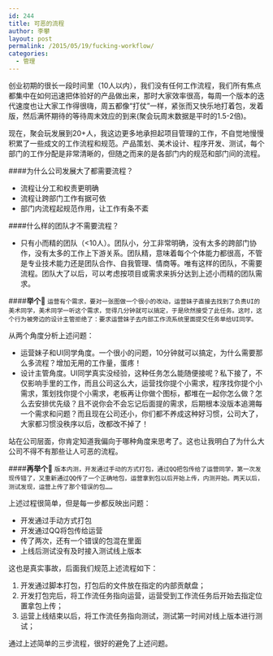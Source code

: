 ```yaml
---
id: 244
title: 可恶的流程
author: 李攀
layout: post
permalink: /2015/05/19/fucking-workflow/
categories:
  - 管理
---
```

创业初期的很长一段时间里（10人以内），我们没有任何工作流程，我们所有焦点都集中在如何迅速把体验好的产品做出来，那时大家效率很高，每周一个版本的迭代速度也让大家工作得很嗨，周五都像“打仗”一样，紧张而又快乐地打着包，发着版，然后满怀期待的等待周末效应的到来(聚会玩周末数据是平时的1.5-2倍)。

现在，聚会玩发展到20+人，我这边更多地承担起项目管理的工作，不自觉地慢慢积累了一些成文的工作流程和规范。产品策划、美术设计、程序开发、测试，每个部门的工作分配是非常清晰的，但随之而来的是各部门内的规范和部门间的流程。

####为什么公司发展大了都需要流程？

- 流程让分工和权责更明确
- 流程让跨部门工作有据可依
- 部门内流程起规范作用，让工作有条不紊

####什么样的团队才不需要流程？

- 只有小而精的团队（<10人）。团队小，分工非常明确，没有太多的跨部门协作，没有太多的工作上下游关系。团队精，意味着每个个体能力都很高，不管是专业技术能力还是团队合作、自我管理、情商等。唯有这样的团队，不需要流程。团队大了以后，可以考虑按项目或需求来拆分达到上述小而精的团队需求。

####**举个🌰**
`运营有个需求，要对一张图做一个很小的改动，运营妹子直接去找到了负责UI的美术同学，美术同学一听这个需求，觉得几分钟就可以搞定，于是欣然接受了此任务。这时，这个行为被旁边的设计主管拒绝了：要求运营妹子去内部工作流系统里面提交任务单给UI同学。`

从两个角度分析上述问题：

- 运营妹子和UI同学角度。一个很小的问题，10分钟就可以搞定，为什么需要那么多流程？增加无用的工作量，蛋疼！
- 设计主管角度。UI同学真实没经验，这种任务怎么能随便接呢？私下接了，不仅影响手里的工作，而且公司这么大，运营找你提个小需求，程序找你提个小需求，策划找你提个小需求，老板再让你做个图标，都堆在一起你怎么做？怎么去安排优先级？且不说你会不会忘记后面提的需求，后期根本没版本追溯每一个需求和问题？而且现在公司还小，你们都不养成这种好习惯，公司大了，大家都习惯没秩序以后，改都改不掉了！

站在公司层面，你肯定知道我偏向于哪种角度来思考了。这也让我明白了为什么大公司不得不有那些让人可恶的流程。

####**再举个🌰**
`版本内测，开发通过手动的方式打包，通过QQ把包传给了运营同学，第一次发现传错了，又重新通过QQ传了一个正确地包，运营拿到包以后开始上传，内测开始。两天以后，测试发现，运营上传了那个错误的包……`

上述过程很简单，但是每一步都反映出问题：

- 开发通过手动方式打包
- 开发通过QQ将包传给运营
- 传了两次，还有一个错误的包混在里面
- 上线后测试没有及时接入测试线上版本

这也是真实事故，后面我们规范上述流程如下：

1. 开发通过脚本打包，打包后的文件放在指定的内部贡献盘；
2. 开发打包完后，将工作流任务指向运营，运营受到工作流任务后开始去指定位置拿包上传；
3. 运营上线结束以后，将工作流任务指向测试，测试第一时间对线上版本进行测试；

通过上述简单的三步流程，很好的避免了上述问题。
